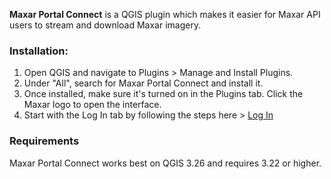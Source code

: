 **Maxar Portal Connect** is a QGIS plugin which makes it easier for Maxar API users to stream and 
download Maxar imagery.

### Installation:

1. Open QGIS and navigate to Plugins > Manage and Install Plugins.
2. Under "All", search for Maxar Portal Connect and install it.
3. Once installed, make sure it's turned on in the Plugins tab. Click the Maxar logo to open the interface.
4. Start with the Log In tab by following the steps here > [Log In](Log_In.md)

### Requirements
Maxar Portal Connect works best on QGIS 3.26 and requires 3.22 or higher.